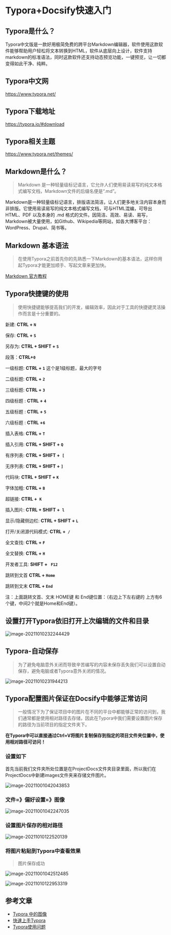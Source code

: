 # Typora+Docsify快速入门

## Typora是什么？

​	Typora中文版是一款好用极简免费的跨平台Markdown编辑器，软件使用这款软件能够帮助用户轻松将文本转换到HTML，软件从底层向上设计，软件支持markdown的标准语法，同时这款软件还支持动态预览功能，一键预览，让一切都变得如此干净、纯粹。

## Typora中文网

https://www.typora.net/



## Typora下载地址

https://typora.io/#download



## Typora相关主题

https://www.typora.net/themes/



## Markdown是什么？

>  Markdown 是一种轻量级标记语言，它允许人们使用易读易写的纯文本格式编写文档，Markdown文件的后缀名便是“.md”。	

​	Markdown是一种轻量级标记语言，排版语法简洁，让人们更多地关注内容本身而非排版。它使用易读易写的纯文本格式编写文档，可与HTML混编，可导出 HTML、PDF 以及本身的 .md 格式的文件。因简洁、高效、易读、易写，Markdown被大量使用，如Github、Wikipedia等网站，如各大博客平台：WordPress、Drupal、简书等。



## Markdown 基本语法

> 在使用Typora之前首先你的先熟悉一下Markdown的基本语法，这样你用起Typora才能更加顺手、写起文章来更加快。

[Markdown 官方教程](https://markdown.com.cn/)



## Typora快捷键的使用

> 使用快捷键能够提高我们的开发，编辑效率，因此对于工具的快捷键灵活操作而言是十分重要的。

新建:  **CTRL + `N`**

保存: **CTRL  + `S`**

另存为: **CTRL + SHIFT + `S`**

段落：**CTRL+`0`**

一级标题: **CTRL + `1`**  这个是1级标题，最大的字号

二级标题: **CTRL + `2`** 

三级标题: **CTRL + `3`** 

四级标题 : **CTRL + `4`** 

五级标题 : **CTRL + `5`** 

六级标题 : **CTRL +`6`** 

插入表格: **CTRL + `T`**

插入引用: **CTRL + SHIFT + `Q`**

有序列表: **CTRL + SHIFT +` [`**

无序列表: **CTRL + SHIFT + `]`**

代码块: **CTRL + SHIFT + `K`** 

字体加粗: **CTRL + `B`** 

超链接:  **CTRL +` K`**

插入图片: **CTRL + SHIFT +` l`**

显示/隐藏侧边栏: **CTRL + SHIFT + `L`**

打开/关闭源代码模式: **CTRL +` /`**

全文查找: **CTRL + `F`**

全文替换: **CTRL + `H`**

开发者工具: **SHIFT + ` F12`**

跳转到文首 **CTRL + `Home`**

跳转到文末  **CTRL + `End`**

注：上面跳转文首、文末 HOME键 和 End键位置：（右边上下左右键的 上方有6个键，中间2个就是Home和End键）。



## 设置打开Typora依旧打开上次编辑的文件和目录

![image-20211010232244429](images/image-20211010232244429.png)

## Typora-自动保存

> 为了避免电脑意外关闭而导致辛苦编写的内容未保存丢失我们可以设置自动保存，避免电脑或者Typora意外关闭的情况。

![image-20211010231944213](images/image-20211010231944213.png)



## Typora配置图片保证在Docsify中能够正常访问

> 一般情况下为了保证项目中的图片在不同的平台中都能够正常的访问到，我们通常都是使用相对路径去存储，因此在Typora中我们需要设置图片保存的路径为当前项目的指定文件夹下。

**在Typora中可以直接通过Ctrl+V将图片复制保存到指定的项目文件夹位置中，使用相对路径可访问！**

### 设置如下

首先当前我们文件夹所处位置是在ProjectDocs文件夹目录里面，所以我们在ProjectDocs中新建images文件夹来存储文件图片。

![image-20211001042043853](images/image-20211001042043853.png)

### 文件=》偏好设置=》图像

![image-20211001042247035](images/image-20211001042247035.png)

### 设置图片保存的相对路径

![image-20211010122520139](images/image-20211010122520139.png)

### 将图片粘贴到Typora中查看效果

> 图片保存成功

![image-20211001042512485](images/image-20211001042512485.png)

![image-20211010122953319](images/image-20211010122953319.png)



## 参考文章

* [Typora 中的图像](https://support.typora.io/Images/#when-insert-images)
* [快速上手Typora](https://juejin.cn/post/6898943126480781319#)
* [Typora使用问题](https://www.typora.net/tag/typora%e4%bd%bf%e7%94%a8/)

